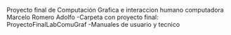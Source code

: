 Proyecto final de Computación Grafica e interaccion humano computadora
Marcelo Romero Adolfo
-Carpeta con proyecto final: ProyectoFinalLabComuGraf
-Manuales de usuario y tecnico
